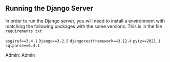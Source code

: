 ## Running the Django Server

In order to run the Django server, you will need to install a environment with matching the following packages with the same versions.
This is in the file ``requirements.txt``

``asgiref==3.4.1``
``Django==3.2.5``
``djangorestframework==3.12.4``
``pytz==2021.1``
``sqlparse==0.4.1``

Admin: Admin
